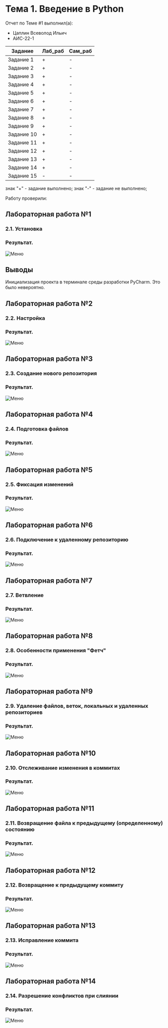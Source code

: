 # Тема 1. Введение в Python
Отчет по Теме #1 выполнил(а):
- Цаплин Всеволод Ильич
- АИС-22-1

| Задание | Лаб_раб | Сам_раб |
| ------ | ------ | ------ |
| Задание 1 | + | - |
| Задание 2 | + | - |
| Задание 3 | + | - |
| Задание 4 | + | - |
| Задание 5 | + | - |
| Задание 6 | + | - |
| Задание 7 | + | - |
| Задание 8 | + | - |
| Задание 9 | + | - |
| Задание 10 | + | - |
| Задание 11 | + | - |
| Задание 12 | + | - |
| Задание 13 | + | - |
| Задание 14 | + | - |
| Задание 15 | - | - |

знак "+" - задание выполнено; знак "-" - задание не выполнено;

Работу проверили:

## Лабораторная работа №1
### 2.1. Установка

### Результат.
![Меню](https://github.com/NikWither/universityProjects/blob/Тема_1/pic/task1.png)

## Выводы

Инициализация проекта в терминале среды разработки PyCharm. Это было невероятно.


## Лабораторная работа №2
### 2.2. Настройка

### Результат.
![Меню](https://github.com/NikWither/universityProjects/blob/Тема_1/pic/task2.png)


## Лабораторная работа №3
### 2.3. Создание нового репозитория

### Результат.
![Меню](https://github.com/NikWither/universityProjects/blob/Тема_1/pic/task3.png)


## Лабораторная работа №4
### 2.4. Подготовка файлов

### Результат.
![Меню](https://github.com/NikWither/universityProjects/blob/Тема_1/pic/task4.png)


## Лабораторная работа №5
### 2.5. Фиксация изменений

### Результат.
![Меню](https://github.com/NikWither/universityProjects/blob/Тема_1/pic/task5.png)


## Лабораторная работа №6
### 2.6. Подключение к удаленному репозиторию

### Результат.
![Меню](https://github.com/NikWither/universityProjects/blob/Тема_1/pic/task6.png)


## Лабораторная работа №7
### 2.7. Ветвление

### Результат.
![Меню](https://github.com/NikWither/universityProjects/blob/Тема_1/pic/task7.png)


## Лабораторная работа №8
### 2.8. Особенности применения "Фетч"

### Результат.
![Меню](https://github.com/NikWither/universityProjects/blob/Тема_1/pic/task8.png)


## Лабораторная работа №9
### 2.9. Удаление файлов, веток, локальных и удаленных репозиториев

### Результат.
![Меню](https://github.com/NikWither/universityProjects/blob/Тема_1/pic/task9.png)


## Лабораторная работа №10
### 2.10. Отслеживание изменения в коммитах

### Результат.
![Меню](https://github.com/NikWither/universityProjects/blob/Тема_1/pic/task10.png)


## Лабораторная работа №11
### 2.11. Возвращение файла к предыдущему (определенному) состоянию

### Результат.
![Меню](https://github.com/NikWither/universityProjects/blob/Тема_1/pic/task11.png)


## Лабораторная работа №12
### 2.12. Возвращение к предыдущему коммиту

### Результат.
![Меню](https://github.com/NikWither/universityProjects/blob/Тема_1/pic/task12.png)


## Лабораторная работа №13
### 2.13. Исправление коммита

### Результат.
![Меню](https://github.com/NikWither/universityProjects/blob/Тема_1/pic/task13.png)


## Лабораторная работа №14
### 2.14. Разрешение конфликтов при слиянии

### Результат.
![Меню](https://github.com/NikWither/universityProjects/blob/Тема_1/pic/task14.png)
